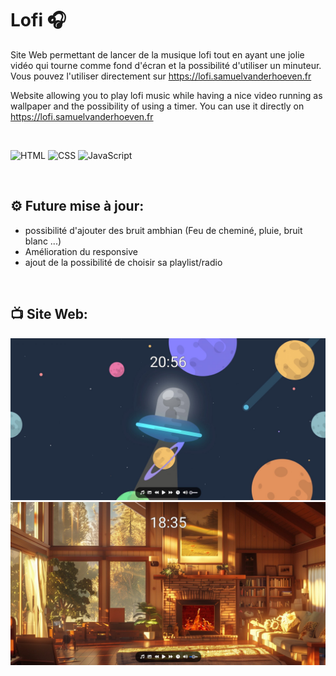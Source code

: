 # Lofi 🎧

Site Web permettant de lancer de la musique lofi tout en ayant une jolie vidéo qui tourne comme fond d'écran et la possibilité d'utiliser un minuteur.
Vous pouvez l'utiliser directement sur https://lofi.samuelvanderhoeven.fr

Website allowing you to play lofi music while having a nice video running as wallpaper and the possibility of using a timer.
You can use it directly on https://lofi.samuelvanderhoeven.fr

<br>

![HTML](https://img.shields.io/badge/HTML-E34F26?style=for-the-badge&logo=html5&logoColor=white) ![CSS](https://img.shields.io/badge/CSS-1572B6?style=for-the-badge&logo=css3&logoColor=white) 
![JavaScript](https://img.shields.io/badge/JavaScript-F7DF1E?style=for-the-badge&logo=javascript&logoColor=black) 

<br>

## ⚙️ Future mise à jour:

- possibilité d'ajouter des bruit ambhian (Feu de cheminé, pluie, bruit blanc ...)
- Amélioration du responsive
- ajout de la possibilité de choisir sa playlist/radio

<br>

## 📺 Site Web:

<picture>
  <source media="(prefers-color-scheme: dark)" srcset="https://github.com/Dwalok/Lofi/blob/47825f174704b41299b57e065fa765a762ed26f4/static/image/alien.jpg">
  <source media="(prefers-color-scheme: light)" srcset="https://github.com/Dwalok/Lofi/blob/47825f174704b41299b57e065fa765a762ed26f4/static/image/chalet.jpg">
  <img alt="Shows an illustrated sun in light mode and a moon with stars in dark mode." src="https://github.com/Dwalok/Lofi/blob/47825f174704b41299b57e065fa765a762ed26f4/static/image/alien.jpg">
  <img alt="illustration du site avec son wallpaper du chalet" src="https://github.com/Dwalok/Lofi/blob/47825f174704b41299b57e065fa765a762ed26f4/static/image/chalet.jpg">
</picture>
